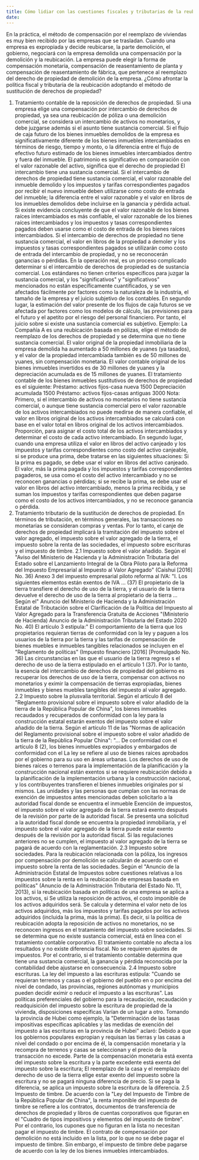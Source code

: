 ```yaml
---
title: Cómo lidiar con las cuestiones fiscales y tributarias de la reubicación de políticas mediante el reemplazo de los derechos de propiedad
date: 
---
```

En la práctica, el método de compensación por el reemplazo de viviendas es muy bien recibido por las empresas que se trasladan. Cuando una empresa es expropiada y decide reubicarse, la parte demolición, el gobierno, negociará con la empresa demolida una compensación por la demolición y la reubicación. La empresa puede elegir la forma de compensación monetaria, compensación de reasentamiento de planta y compensación de reasentamiento de fábrica, que pertenece al reemplazo del derecho de propiedad de demolición de la empresa. ¿Cómo afrontar la política fiscal y tributaria de la reubicación adoptando el método de sustitución de derechos de propiedad?
<!-- more -->
1. Tratamiento contable de la reposición de derechos de propiedad. Si una empresa elige una compensación por intercambio de derechos de propiedad, ya sea una reubicación de póliza o una demolición comercial, se considera un intercambio de activos no monetarios, y debe juzgarse además si el asunto tiene sustancia comercial. Si el flujo de caja futuro de los bienes inmuebles demolidos de la empresa es significativamente diferente de los bienes inmuebles intercambiados en términos de riesgo, tiempo y monto, o la diferencia entre el flujo de efectivo futuro estimado de los bienes inmuebles intercambiados dentro y fuera del inmueble. El patrimonio es significativo en comparación con el valor razonable del activo, significa que el derecho de propiedad El intercambio tiene una sustancia comercial. Si el intercambio de derechos de propiedad tiene sustancia comercial, el valor razonable del inmueble demolido y los impuestos y tarifas correspondientes pagados por recibir el nuevo inmueble deben utilizarse como costo de entrada del inmueble; la diferencia entre el valor razonable y el valor en libros de los inmuebles demolidos debe incluirse en la ganancia y pérdida actual. Si existe evidencia concluyente de que el valor razonable de los bienes raíces intercambiados es más confiable, el valor razonable de los bienes raíces intercambiados y los impuestos y tasas correspondientes pagados deben usarse como el costo de entrada de los bienes raíces intercambiados. Si el intercambio de derechos de propiedad no tiene sustancia comercial, el valor en libros de la propiedad a demoler y los impuestos y tasas correspondientes pagados se utilizarán como costo de entrada del intercambio de propiedad, y no se reconocerán ganancias o pérdidas. En la operación real, es un proceso complicado determinar si el intercambio de derechos de propiedad es de sustancia comercial. Los estándares no tienen criterios específicos para juzgar la sustancia comercial, y los "significativos" y "significativos" mencionados no están específicamente cuantificados, y se ven afectados fácilmente por factores como la naturaleza de la industria, el tamaño de la empresa y el juicio subjetivo de los contables. En segundo lugar, la estimación del valor presente de los flujos de caja futuros se ve afectada por factores como los modelos de cálculo, las previsiones para el futuro y el apetito por el riesgo del personal financiero. Por tanto, el juicio sobre si existe una sustancia comercial es subjetivo.
Ejemplo: La Compañía A es una reubicación basada en pólizas, elige el método de reemplazo de los derechos de propiedad y se determina que no tiene sustancia comercial. El valor original de la propiedad inmobiliaria de la empresa demolida ha aumentado a 50 millones de yuanes (ya tasados), y el valor de la propiedad intercambiada también es de 50 millones de yuanes, sin compensación monetaria. El valor contable original de los bienes inmuebles invertidos es de 30 millones de yuanes y la depreciación acumulada es de 15 millones de yuanes. El tratamiento contable de los bienes inmuebles sustitutivos de derechos de propiedad es el siguiente:
Préstamo: activos fijos-casa nueva 1500
Depreciación acumulada 1500
Préstamo: activos fijos-casas antiguas 3000
Nota: Primero, si el intercambio de activos no monetarios no tiene sustancia comercial, o aunque tiene sustancia comercial pero el valor razonable de los activos intercambiados no puede medirse de manera confiable, el valor en libros original de los activos intercambiados se calculará con base en el valor total en libros original de los activos intercambiados. Proporción, para asignar el costo total de los activos intercambiados y determinar el costo de cada activo intercambiado. En segundo lugar, cuando una empresa utiliza el valor en libros del activo canjeado y los impuestos y tarifas correspondientes como costo del activo canjeable, si se produce una prima, debe tratarse en las siguientes situaciones: Si la prima es pagado, se debe usar el valor en libros del activo canjeado. El valor, más la prima pagada y los impuestos y tarifas correspondientes pagaderos, se usa como el costo del activo intercambiado y no se reconocen ganancias o pérdidas; si se recibe la prima, se debe usar el valor en libros del activo intercambiado, menos la prima recibida, y se suman los impuestos y tarifas correspondientes que deben pagarse como el costo de los activos intercambiados, y no se reconoce ganancia o pérdida.
2. Tratamiento tributario de la sustitución de derechos de propiedad. En términos de tributación, en términos generales, las transacciones no monetarias se consideran compras y ventas. Por lo tanto, el canje de derechos de propiedad implicará la tramitación del impuesto sobre el valor agregado, el impuesto sobre el valor agregado de la tierra, el impuesto sobre la renta de las sociedades, el impuesto sobre escrituras y el impuesto de timbre.
2.1 Impuesto sobre el valor añadido. Según el "Aviso del Ministerio de Hacienda y la Administración Tributaria del Estado sobre el Lanzamiento Integral de la Obra Piloto para la Reforma del Impuesto Empresarial al Impuesto al Valor Agregado" (Caishui [2016] No. 36) Anexo 3 del impuesto empresarial piloto reforma al IVA: "I. Los siguientes elementos están exentos de IVA ... (37) El propietario de la tierra transfiere el derecho de uso de la tierra, y el usuario de la tierra devuelve el derecho de uso de la tierra al propietario de la tierra ... Según el" Anuncio del Ministerio de Hacienda y la Administración Estatal de Tributación sobre el Clarificación de la Política del Impuesto al Valor Agregado para la Transferencia Gratuita de Acciones "(Ministerio de Hacienda) Anuncio de la Administración Tributaria del Estado 2020 No. 40) El artículo 3 estipula:" El comportamiento de la tierra que los propietarios requieran tierras de conformidad con la ley y paguen a los usuarios de la tierra por la tierra y las tarifas de compensación de bienes muebles e inmuebles tangibles relacionados se incluyen en el "Reglamento de políticas" (Impuesto financiero [2016] [Promulgado No. 36) Las circunstancias en las que el usuario de la tierra regreso s el derecho de uso de la tierra estipulado en el artículo 1 (37). Por lo tanto, la esencia del intercambio de derechos de propiedad del gobierno es recuperar los derechos de uso de la tierra, compensar con activos no monetarios y eximir la compensación de tierras expropiadas, bienes inmuebles y bienes muebles tangibles del impuesto al valor agregado.
2.2 Impuesto sobre la plusvalía territorial. Según el artículo 8 del "Reglamento provisional sobre el impuesto sobre el valor añadido de la tierra de la República Popular de China", los bienes inmuebles recaudados y recuperados de conformidad con la ley para la construcción estatal estarán exentos del impuesto sobre el valor añadido de la tierra. Según el artículo 11 de las "Normas de aplicación del Reglamento provisional sobre el impuesto sobre el valor añadido de la tierra de la República Popular China": "... De conformidad con el artículo 8 (2), los bienes inmuebles expropiados y embargados de conformidad con el La ley se refiere al uso de bienes raíces aprobados por el gobierno para su uso en áreas urbanas. Los derechos de uso de bienes raíces o terrenos para la implementación de la planificación y la construcción nacional están exentos si se requiere reubicación debido a la planificación de la implementación urbana y la construcción nacional, y los contribuyentes transfieren el bienes inmuebles originales por sí mismos. Las unidades y las personas que cumplan con las normas de exención de impuestos antes mencionadas deben solicitarlo a la autoridad fiscal donde se encuentra el inmueble Exención de impuestos, el impuesto sobre el valor agregado de la tierra estará exento después de la revisión por parte de la autoridad fiscal. Se presenta una solicitud a la autoridad fiscal donde se encuentra la propiedad inmobiliaria, y el impuesto sobre el valor agregado de la tierra puede estar exento después de la revisión por la autoridad fiscal. Si las regulaciones anteriores no se cumplen, el impuesto al valor agregado de la tierra se pagará de acuerdo con la reglamentación.
2.3 Impuesto sobre sociedades. Para la reubicación relacionada con la póliza, los ingresos por compensación por demolición se calcularán de acuerdo con el impuesto sobre la renta de las sociedades. Según el "Anuncio de la Administración Estatal de Impuestos sobre cuestiones relativas a los impuestos sobre la renta en la reubicación de empresas basada en políticas" (Anuncio de la Administración Tributaria del Estado No. 11, 2013), si la reubicación basada en políticas de una empresa se aplica a los activos, si Se utiliza la reposición de activos, el costo imponible de los activos adquiridos será. Se calcula y determina el valor neto de los activos adquiridos, más los impuestos y tarifas pagados por los activos adquiridos (incluida la prima, más la prima). Es decir, si la política de reubicación adopta la reposición de activos no monetarios, no se reconocen ingresos en el tratamiento del impuesto sobre sociedades. Si se determina que no existe sustancia comercial, está en línea con el tratamiento contable corporativo. El tratamiento contable no afecta a los resultados y no existe diferencia fiscal. No se requieren ajustes de impuestos. Por el contrario, si el tratamiento contable determina que tiene una sustancia comercial, la ganancia y pérdida reconocida por la contabilidad debe ajustarse en consecuencia.
2.4 Impuesto sobre escrituras. La ley del impuesto a las escrituras estipula: "Cuando se requieran terrenos y casas o el gobierno del pueblo en o por encima del nivel de condado, las provincias, regiones autónomas y municipios pueden decidir eximir o reducir el impuesto a las escrituras". Las políticas preferenciales del gobierno para la recaudación, recaudación y readquisición del impuesto sobre la escritura de propiedad de la vivienda, disposiciones específicas Varían de un lugar a otro. Tomando la provincia de Hubei como ejemplo, la "Determinación de las tasas impositivas específicas aplicables y las medidas de exención del impuesto a las escrituras en la provincia de Hubei" aclaró: Debido a que los gobiernos populares expropian y requisan las tierras y las casas a nivel del condado o por encima de él, la compensación monetaria y la recompra de terrenos y casas se seleccionan y el precio de la transacción no excede. Parte de la compensación monetaria está exenta del impuesto sobre la escritura y la parte excedente está exenta del impuesto sobre la escritura; El reemplazo de la casa y el reemplazo del derecho de uso de la tierra elige estar exento del impuesto sobre la escritura y no se pagará ninguna diferencia de precio. Si se paga la diferencia, se aplica un impuesto sobre la escritura de la diferencia.
2.5 Impuesto de timbre. De acuerdo con la "Ley del Impuesto de Timbre de la República Popular de China", la renta imponible del impuesto de timbre se refiere a los contratos, documentos de transferencia de derechos de propiedad y libros de cuentas corporativos que figuran en el "Cuadro de tipos impositivos y elementos del impuesto de timbre". Por el contrario, los cupones que no figuran en la lista no necesitan pagar el impuesto de timbre. El contrato de compensación por demolición no está incluido en la lista, por lo que no se debe pagar el impuesto de timbre. Sin embargo, el impuesto de timbre debe pagarse de acuerdo con la ley de los bienes inmuebles intercambiados.